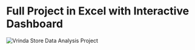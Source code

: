 # Full Project in Excel with Interactive Dashboard
![Vrinda Store Data Analysis Project](https://user-images.githubusercontent.com/29546580/226115090-0853ef2e-1978-43f2-ba0a-983533766dae.png)
